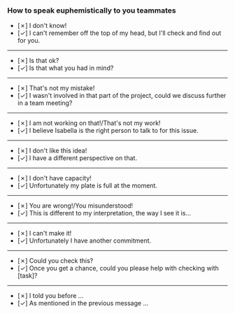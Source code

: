 ### How to speak euphemistically to you teammates


- [✗] I don't know!
- [✓] I can't remember off the top of my head, but I'll check and find out for you.
---
- [✗] Is that ok?
- [✓] Is that what you had in mind?
---
- [✗] That's not my mistake!
- [✓] I wasn't involved in that part of the project, could we discuss further in a team meeting?
---
- [✗] I am not working on that!/That's not my work!
- [✓] I believe Isabella is the right person to talk to for this issue.
---
- [✗] I don't like this idea!
- [✓] I have a different perspective on that.
---
- [✗] I don't have capacity!
- [✓] Unfortunately my plate is full at the moment.
---
- [✗] You are wrong!/You misunderstood!
- [✓] This is different to my interpretation, the way I see it is...
---
- [✗] I can't make it! 
- [✓] Unfortunately I have another commitment.
---
- [✗] Could you check this?
- [✓] Once you get a chance, could you please help with checking with [task]?
---
- [✗] I told you before ...
- [✓] As mentioned in the previous message ...
